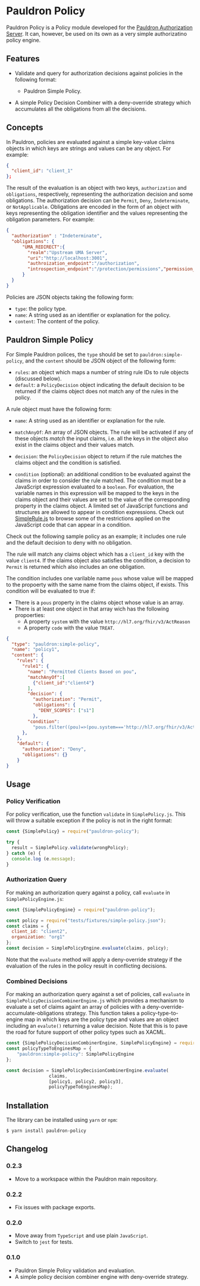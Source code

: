 # Pauldron Policy
Pauldron Policy is a Policy module developed for the [Pauldron Authorization Server](https://github.com/mojitoholic/pauldron). It can, however, be used on its own as a very simple authorizatino policy engine.

## Features
- Validate and query for authorization decisions against policies in the following format: 

	- Pauldron Simple Policy.
- A simple Policy Decision Combiner with a deny-override strategy which accumulates all the obligations from all the decisions.

## Concepts
In Pauldron, policies are evaluated against a simple key-value claims objects in which keys are strings and values can be any object. For example:

```json
{
  "client_id": "client_1"
};
```
The result of the evaluation is an object with two keys, `authorization` and `obligations`, respectively, representing the authorization decision and some obligations. The authorization decision can be `Permit`, `Deny`, `Indeterminate`, or `NotApplicable`. Obligations are encoded in the form of an object with keys representing the obligation identifier and the values representing the obligation parameters. For example:

```json
{
  "authorization" : "Indeterminate",
  "obligations": {
      "UMA_REDIRECT":{
        "realm":"Upstream UMA Server",
        "uri":"http://localhost:3001",
        "authroization_endpoint":"/authorization",
        "introspection_endpoint":"/protection/permissions","permission_registration_endpoint":"/protection/introspection"
      }
  }
}
```

Policies are JSON objects taking the following form:

- `type`: the policy type. 
- `name`: A string used as an identifier or explanation for the policy.
- `content`: The content of the policy.

## Pauldron Simple Policy

For Simple Pauldron polices, the `type` should be set to `pauldron:simple-policy`, and the `content` should be JSON object of the following form:

- `rules`: an object which maps a number of string rule IDs to rule objects (discussed below).  
- `default`: a `PolicyDecision` object indicating the default decision to be returned if the claims object does not match any of the rules in the policy. 

A rule object must have the following form:

- `name`: A string used as an identifier or explanation for the rule.
- `matchAnyOf`: An array of JSON objects. The rule will be activated if any of these objects _match_ the input claims, i.e. all the keys in the object also exist in the claims object and their values match.
- `decision`: the `PolicyDecision` object to return if the rule matches the claims object and the condition is satisfied. 

- `condition` (optional): an additional condition to be evaluated against the claims in order to consider the rule matched. The condition must be a JavaScript expression evaluated to a `boolean`. For evaluation, the variable names in this expression will be mapped to the keys in the claims object and their values are set to the value of the corresponding property in the claims object. A limited set of JavaScript functions and structures are allowed to appear in condition expressions. Check out [SimpleRule.js](https://github.com/mojitoholic/pauldron-policy/blob/master/src/SimpleRule.js) to browse some of the restrictions applied on the JavaScript code that can appear in a condition.

Check out the following sample policy as an example; it includes one rule and the default decision to deny with no obligation.

The rule will match any claims object which has a `client_id` key with the value `client4`. If the claims object also satisfies the condition, a decision to `Permit` is returned which also includes an one obligation.

The condition includes one varilable name `pous` whose value will be mapped to the propoerty with the same name from the claims object, if exists. This condition will be evaluated to true if:

- There is a `pous` property in the claims object whose value is an array.
- There is at least one object in that array wich has the following propoerties:
	- A property `system` with the value `http://hl7.org/fhir/v3/ActReason`
	- A property `code` with the value `TREAT`.

 
```json
{
  "type": "pauldron:simple-policy",
  "name": "policy1",
  "content": {
    "rules": {
      "rule1": {
        "name": "Permitted Clients Based on pou",
        "matchAnyOf":[
          {"client_id":"client4"}
        ],
        "decision": {
          "authorization": "Permit", 
          "obligations": {
            "DENY_SCOPES": ["s1"]
          },
        "condition": 
          "pous.filter((pou)=>(pou.system==='http://hl7.org/fhir/v3/ActReason' && pou.code==='TREAT')).length>0"            
      },
    },
    "default": {
      "authorization": "Deny", 
      "obligations": {}
    }
}
```

## Usage
### Policy Verification
For policy verification, use the function `validate` in `SimplePolicy.js`. This will throw a suitable exception if the policy is not in the right format:

```javascript
const {SimplePolicy} = require("pauldron-policy");

try {
  result = SimplePolicy.validate(wrongPolicy);
} catch (e) {
  console.log (e.message);
}
```

### Authorization Query
For making an authorization query against a policy, call `evaluate` in `SimplePolicyEngine.js`:

```javascript
const {SimplePolicyEngine} = require("pauldron-policy");

const policy = require("tests/fixtures/simple-policy.json");
const claims = {
  client_id: "client2", 
  organization: "org1"
};
const decision = SimplePolicyEngine.evaluate(claims, policy);
```
Note that the `evaluate` method will apply a deny-override strategy if the evaluation of the rules in the policy result in conflicting decisions. 

### Combined Decisions
For making an authorization query against a set of policies, call `evaluate` in `SimplePolicyDecisionCombinerEngine.js` which provides a mechanism to evaluate a set of claims againt an array of policies with a deny-override-accumulate-obligations strategy. This function takes a policy-type-to-engine map in which keys are the policy type and values are an object including an `evalute()` returning a value decision. Note that this is to pave the road for future support of other policy types such as XACML. 

```javascript
const {SimplePolicyDecisionCombinerEngine, SimplePolicyEngine} = require("pauldron-policy");
const policyTypeToEnginesMap = {
    "pauldron:simple-policy": SimplePolicyEngine
};

const decision = SimplePolicyDecisionCombinerEngine.evaluate(
				claims,
				[policy1, policy2, policy3],
				policyTypeToEnginesMap);
```

## Installation
The library can be installed using `yarn` or `npm`:

```
$ yarn install pauldron-policy
```

## Changelog

### 0.2.3
- Move to a workspace within the Pauldron main repository.

### 0.2.2
- Fix issues with package exports.

### 0.2.0
- Move away from `TypeScript` and use plain `JavaScript`. 
- Switch to `jest` for tests.

### 0.1.0

- Pauldron Simple Policy validation and evaluation.
- A simple policy decision combiner engine with deny-override strategy.
